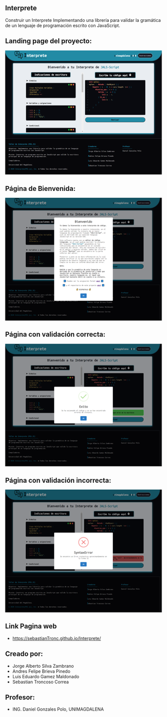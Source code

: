 ## Interprete

Construir un Interprete Implementando una librería para validar la gramática de un lenguaje de programación escrito con JavaScript.

## Landing page del proyecto:

![Landing](https://github.com/sebastianTronc/Interprete/blob/main/src/image/Principal.png)

## Página de Bienvenida:

![bienvenida](https://github.com/sebastianTronc/Interprete/blob/main/src/image/Bienvenido.png)

## Página con validación correcta:

![correcta](https://github.com/sebastianTronc/Interprete/blob/main/src/image/Exito.png)

## Página con validación incorrecta:

![incorrecta](https://github.com/sebastianTronc/Interprete/blob/main/src/image/Error.png)

## Link Pagina web
 * https://sebastianTronc.github.io/Interprete/
 
## Creado por:
 * Jorge Alberto Silva Zambrano
 * Andres Felipe Brieva Pinedo
 * Luis Eduardo Gamez Maldonado
 * Sebastian Troncoso Correa
 
## Profesor:
 * ING. Daniel Gonzales Polo, UNIMAGDALENA

